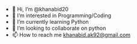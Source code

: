 - 👋 Hi, I’m @khanabid20
- 👀 I’m interested in Programming/Coding
- 🌱 I’m currently learning Python
- 💞️ I’m looking to collaborate on python
- 📫 How to reach me khanabid.ak92@gmail.com

<!--
       _     _     _   _    _                 
  __ _| |__ (_) __| | | | _| |__   __ _ _ __  
 / _` | '_ \| |/ _` | | |/ / '_ \ / _` | '_ \ 
| (_| | |_) | | (_| | |   <| | | | (_| | | | |
 \__,_|_.__/|_|\__,_| |_|\_\_| |_|\__,_|_| |_|
                                              
-->

<!---
khanabid20/khanabid20 is a ✨ special ✨ repository because its `README.md` (this file) appears on your GitHub profile.
You can click the Preview link to take a look at your changes.
--->
